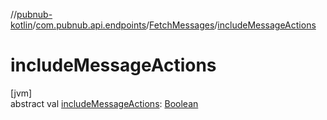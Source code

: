 //[pubnub-kotlin](../../../index.md)/[com.pubnub.api.endpoints](../index.md)/[FetchMessages](index.md)/[includeMessageActions](include-message-actions.md)

# includeMessageActions

[jvm]\
abstract val [includeMessageActions](include-message-actions.md): [Boolean](https://kotlinlang.org/api/latest/jvm/stdlib/kotlin/-boolean/index.html)
